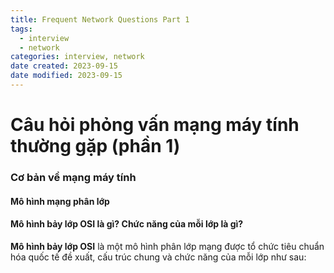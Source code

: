 ```yaml
---
title: Frequent Network Questions Part 1
tags:
  - interview
  - network
categories: interview, network
date created: 2023-09-15
date modified: 2023-09-15
---
```


# Câu hỏi phỏng vấn mạng máy tính thường gặp (phần 1)

### Cơ bản về mạng máy tính

#### Mô hình mạng phân lớp

#### Mô hình bảy lớp OSI là gì? Chức năng của mỗi lớp là gì?

**Mô hình bảy lớp OSI** là một mô hình phân lớp mạng được tổ chức tiêu chuẩn hóa quốc tế đề xuất, cấu trúc chung và chức năng của mỗi lớp như sau:





